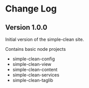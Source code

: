Change Log
==========

Version 1.0.0
-------------

Initial version of the simple-clean site.

Contains basic node projects

* simple-clean-config
* simple-clean-view
* simple-clean-content
* simple-clean-services
* simple-clean-taglib
